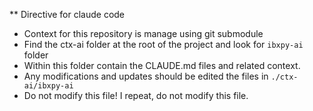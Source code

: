 ** Directive for claude code
- Context for this repository is manage using git submodule
- Find the ctx-ai folder at the root of the project and look for `ibxpy-ai` folder
- Within this folder contain the CLAUDE.md files and related context.
- Any modifications and updates should be edited the files in `./ctx-ai/ibxpy-ai`
- Do not modify this file! I repeat, do not modify this file.
